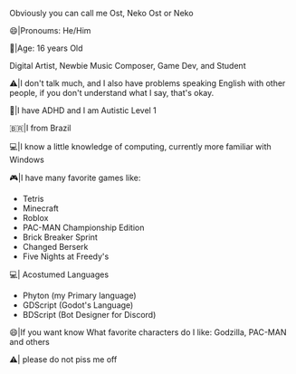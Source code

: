 Obviously you can call me Ost, Neko Ost or Neko

😄|Pronoums: He/Him

🙂|Age: 16 years Old

Digital Artist, Newbie Music Composer, Game Dev, and Student 

⚠️|I don't talk much, and I also have problems speaking English with other people, if you don't understand what I say, that's okay. 

🧩|I have ADHD and I am Autistic Level 1

🇧🇷|I from Brazil

💻|I know a little knowledge of computing, currently more familiar with Windows 

🎮|I have many favorite games like: 
- Tetris
- Minecraft
- Roblox 
- PAC-MAN Championship Edition
- Brick Breaker Sprint
- Changed Berserk
- Five Nights at Freedy's

💻| Acostumed Languages 
- Phyton (my Primary language)
- GDScript (Godot's Language)
- BDScript (Bot Designer for Discord)
  
😄|If you want know What favorite characters do I like: 
Godzilla, PAC-MAN and others

⚠️| please do not piss me off
